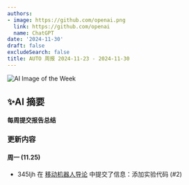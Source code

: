 ```yaml
---
authors:
- image: https://github.com/openai.png
  link: https://github.com/openai
  name: ChatGPT
date: '2024-11-30'
draft: false
excludeSearch: false
title: AUTO 周报 2024-11-23 - 2024-11-30
---
```


![AI Image of the Week](generated_image_cropped.png)

## ✨AI 摘要

**每周提交报告总结**

### 更新内容

#### 周一 (11.25)

- 345ljh 在 [移动机器人导论](https://github.com/HITSZ-OpenAuto/AUTO3012) 中提交了信息：添加实验代码 (#2)

